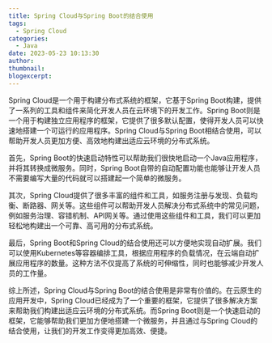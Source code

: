 ```yaml
---
title: Spring Cloud与Spring Boot的结合使用
tags:
  - Spring Cloud
categories:
  - Java
date: 2023-05-23 10:13:30
author:
thumbnail:
blogexcerpt:
---
```

Spring Cloud是一个用于构建分布式系统的框架，它基于Spring Boot构建，提供了一系列的工具和组件来简化开发人员在云环境下的开发工作。Spring Boot则是一个用于构建独立应用程序的框架，它提供了很多默认配置，使得开发人员可以快速地搭建一个可运行的应用程序。Spring Cloud与Spring Boot相结合使用，可以帮助开发人员更加方便、高效地构建出适应云环境的分布式系统。

首先，Spring Boot的快速启动特性可以帮助我们很快地启动一个Java应用程序，并将其转换成微服务。同时，Spring Boot自带的自动配置功能也能够让开发人员不需要编写大量的代码就可以搭建起一个简单的微服务。

其次，Spring Cloud提供了很多丰富的组件和工具，如服务注册与发现、负载均衡、断路器、网关等。这些组件可以帮助开发人员解决分布式系统中的常见问题，例如服务治理、容错机制、API网关等。通过使用这些组件和工具，我们可以更加轻松地构建出一个可靠、高可用的分布式系统。

最后，Spring Boot和Spring Cloud的结合使用还可以方便地实现自动扩展。我们可以使用Kubernetes等容器编排工具，根据应用程序的负载情况，在云端自动扩展应用程序的数量。这种方法不仅提高了系统的可伸缩性，同时也能够减少开发人员的工作量。

综上所述，Spring Cloud与Spring Boot的结合使用是非常有价值的。在云原生的应用开发中，Spring Cloud已经成为了一个重要的框架，它提供了很多解决方案来帮助我们构建出适应云环境的分布式系统。而Spring Boot则是一个快速启动的框架，它能够帮助我们更加方便地搭建一个微服务，并且通过与Spring Cloud的结合使用，让我们的开发工作变得更加高效、便捷。
